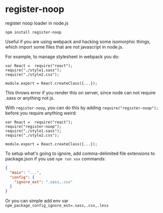# register-noop
register noop loader in node.js

```npm install register-noop```

Useful if you are using webpack and hacking some isomorphic things, which import some files that are not javascript in node.js.

For example, to manage stylesheet in webpack you do:
```
var React =  require("react");
require("./style1.sass");
require("./style2.css");

module.export = React.createClass({...});
```

This throws error if you render this on server, since node can not require .sass or anything not js.

With ```register-noop```, you can do this by adding ```require("register-noop");``` before you require anything weird:
```
var React =  require("react");
require("register-noop");
require("./style1.sass");
require("./style2.css");

module.export = React.createClass({...});
```

To setup what's going to ignore, add comma-delimited file extensions to package.json if you use ```npm run xxx``` commands:
```json
{
  "main": "...",
  "config": {
    "ignore_ext": ".sass,.css"
  }
}
```

Or you can simple add env var ```npm_package_config_ignore_ext=.sass,.css,.less```
